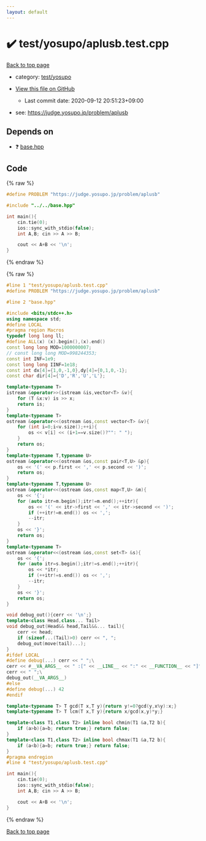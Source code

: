 ```yaml
---
layout: default
---
```


<!-- mathjax config similar to math.stackexchange -->
<script type="text/javascript" async
  src="https://cdnjs.cloudflare.com/ajax/libs/mathjax/2.7.5/MathJax.js?config=TeX-MML-AM_CHTML">
</script>
<script type="text/x-mathjax-config">
  MathJax.Hub.Config({
    TeX: { equationNumbers: { autoNumber: "AMS" }},
    tex2jax: {
      inlineMath: [ ['$','$'] ],
      processEscapes: true
    },
    "HTML-CSS": { matchFontHeight: false },
    displayAlign: "left",
    displayIndent: "2em"
  });
</script>

<script type="text/javascript" src="https://cdnjs.cloudflare.com/ajax/libs/jquery/3.4.1/jquery.min.js"></script>
<script src="https://cdn.jsdelivr.net/npm/jquery-balloon-js@1.1.2/jquery.balloon.min.js" integrity="sha256-ZEYs9VrgAeNuPvs15E39OsyOJaIkXEEt10fzxJ20+2I=" crossorigin="anonymous"></script>
<script type="text/javascript" src="../../../assets/js/copy-button.js"></script>
<link rel="stylesheet" href="../../../assets/css/copy-button.css" />


# :heavy_check_mark: test/yosupo/aplusb.test.cpp

<a href="../../../index.html">Back to top page</a>

* category: <a href="../../../index.html#0b58406058f6619a0f31a172defc0230">test/yosupo</a>
* <a href="{{ site.github.repository_url }}/blob/master/test/yosupo/aplusb.test.cpp">View this file on GitHub</a>
    - Last commit date: 2020-09-12 20:51:23+09:00


* see: <a href="https://judge.yosupo.jp/problem/aplusb">https://judge.yosupo.jp/problem/aplusb</a>


## Depends on

* :question: <a href="../../../library/base.hpp.html">base.hpp</a>


## Code

<a id="unbundled"></a>
{% raw %}
```cpp
#define PROBLEM "https://judge.yosupo.jp/problem/aplusb"

#include "../../base.hpp"

int main(){
    cin.tie(0);
    ios::sync_with_stdio(false);
    int A,B; cin >> A >> B;

    cout << A+B << '\n';
}
```
{% endraw %}

<a id="bundled"></a>
{% raw %}
```cpp
#line 1 "test/yosupo/aplusb.test.cpp"
#define PROBLEM "https://judge.yosupo.jp/problem/aplusb"

#line 2 "base.hpp"

#include <bits/stdc++.h>
using namespace std;
#define LOCAL
#pragma region Macros
typedef long long ll;
#define ALL(x) (x).begin(),(x).end()
const long long MOD=1000000007;
// const long long MOD=998244353;
const int INF=1e9;
const long long IINF=1e18;
const int dx[4]={1,0,-1,0},dy[4]={0,1,0,-1};
const char dir[4]={'D','R','U','L'};

template<typename T>
istream &operator>>(istream &is,vector<T> &v){
    for (T &x:v) is >> x;
    return is;
}
template<typename T>
ostream &operator<<(ostream &os,const vector<T> &v){
    for (int i=0;i<v.size();++i){
        os << v[i] << (i+1==v.size()?"": " ");
    }
    return os;
}
template<typename T,typename U>
ostream &operator<<(ostream &os,const pair<T,U> &p){
    os << '(' << p.first << ',' << p.second << ')';
    return os;
}
template<typename T,typename U>
ostream &operator<<(ostream &os,const map<T,U> &m){
    os << '{';
    for (auto itr=m.begin();itr!=m.end();++itr){
        os << '(' << itr->first << ',' << itr->second << ')';
        if (++itr!=m.end()) os << ',';
        --itr;
    }
    os << '}';
    return os;
}
template<typename T>
ostream &operator<<(ostream &os,const set<T> &s){
    os << '{';
    for (auto itr=s.begin();itr!=s.end();++itr){
        os << *itr;
        if (++itr!=s.end()) os << ',';
        --itr;
    }
    os << '}';
    return os;
}

void debug_out(){cerr << '\n';}
template<class Head,class... Tail>
void debug_out(Head&& head,Tail&&... tail){
    cerr << head;
    if (sizeof...(Tail)>0) cerr << ", ";
    debug_out(move(tail)...);
}
#ifdef LOCAL
#define debug(...) cerr << " ";\
cerr << #__VA_ARGS__ << " :[" << __LINE__ << ":" << __FUNCTION__ << "]" << '\n';\
cerr << " ";\
debug_out(__VA_ARGS__)
#else
#define debug(...) 42
#endif

template<typename T> T gcd(T x,T y){return y!=0?gcd(y,x%y):x;}
template<typename T> T lcm(T x,T y){return x/gcd(x,y)*y;}

template<class T1,class T2> inline bool chmin(T1 &a,T2 b){
    if (a>b){a=b; return true;} return false;
}
template<class T1,class T2> inline bool chmax(T1 &a,T2 b){
    if (a<b){a=b; return true;} return false;
}
#pragma endregion
#line 4 "test/yosupo/aplusb.test.cpp"

int main(){
    cin.tie(0);
    ios::sync_with_stdio(false);
    int A,B; cin >> A >> B;

    cout << A+B << '\n';
}

```
{% endraw %}

<a href="../../../index.html">Back to top page</a>

